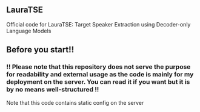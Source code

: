## LauraTSE

Official code for LauraTSE: Target Speaker Extraction using Decoder-only Language Models

## Before you start!!

### !! Please note that this repository does not serve the purpose for readability and external usage as the code is mainly for my deployment on the server. You can read it if you want but it is by no means well-structured !!


Note that this code contains static config on the server



